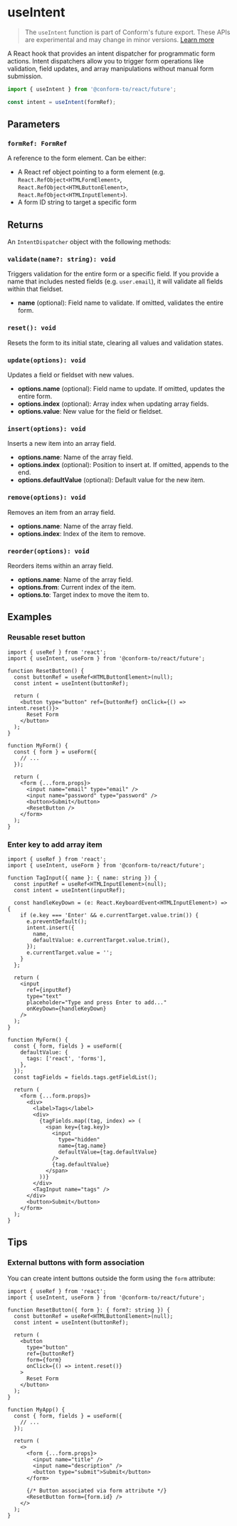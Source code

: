 # useIntent

> The `useIntent` function is part of Conform's future export. These APIs are experimental and may change in minor versions. [Learn more](https://github.com/edmundhung/conform/discussions/954)

A React hook that provides an intent dispatcher for programmatic form actions. Intent dispatchers allow you to trigger form operations like validation, field updates, and array manipulations without manual form submission.

```ts
import { useIntent } from '@conform-to/react/future';

const intent = useIntent(formRef);
```

## Parameters

### `formRef: FormRef`

A reference to the form element. Can be either:

- A React ref object pointing to a form element (e.g. `React.RefObject<HTMLFormElement>`, `React.RefObject<HTMLButtonElement>`, `React.RefObject<HTMLInputElement>`).
- A form ID string to target a specific form

## Returns

An `IntentDispatcher` object with the following methods:

### `validate(name?: string): void`

Triggers validation for the entire form or a specific field. If you provide a name that includes nested fields (e.g. `user.email`), it will validate all fields within that fieldset.

- **name** (optional): Field name to validate. If omitted, validates the entire form.

### `reset(): void`

Resets the form to its initial state, clearing all values and validation states.

### `update(options): void`

Updates a field or fieldset with new values.

- **options.name** (optional): Field name to update. If omitted, updates the entire form.
- **options.index** (optional): Array index when updating array fields.
- **options.value**: New value for the field or fieldset.

### `insert(options): void`

Inserts a new item into an array field.

- **options.name**: Name of the array field.
- **options.index** (optional): Position to insert at. If omitted, appends to the end.
- **options.defaultValue** (optional): Default value for the new item.

### `remove(options): void`

Removes an item from an array field.

- **options.name**: Name of the array field.
- **options.index**: Index of the item to remove.

### `reorder(options): void`

Reorders items within an array field.

- **options.name**: Name of the array field.
- **options.from**: Current index of the item.
- **options.to**: Target index to move the item to.

## Examples

### Reusable reset button

```tsx
import { useRef } from 'react';
import { useIntent, useForm } from '@conform-to/react/future';

function ResetButton() {
  const buttonRef = useRef<HTMLButtonElement>(null);
  const intent = useIntent(buttonRef);

  return (
    <button type="button" ref={buttonRef} onClick={() => intent.reset()}>
      Reset Form
    </button>
  );
}

function MyForm() {
  const { form } = useForm({
    // ...
  });

  return (
    <form {...form.props}>
      <input name="email" type="email" />
      <input name="password" type="password" />
      <button>Submit</button>
      <ResetButton />
    </form>
  );
}
```

### Enter key to add array item

```tsx
import { useRef } from 'react';
import { useIntent, useForm } from '@conform-to/react/future';

function TagInput({ name }: { name: string }) {
  const inputRef = useRef<HTMLInputElement>(null);
  const intent = useIntent(inputRef);

  const handleKeyDown = (e: React.KeyboardEvent<HTMLInputElement>) => {
    if (e.key === 'Enter' && e.currentTarget.value.trim()) {
      e.preventDefault();
      intent.insert({
        name,
        defaultValue: e.currentTarget.value.trim(),
      });
      e.currentTarget.value = '';
    }
  };

  return (
    <input
      ref={inputRef}
      type="text"
      placeholder="Type and press Enter to add..."
      onKeyDown={handleKeyDown}
    />
  );
}

function MyForm() {
  const { form, fields } = useForm({
    defaultValue: {
      tags: ['react', 'forms'],
    },
  });
  const tagFields = fields.tags.getFieldList();

  return (
    <form {...form.props}>
      <div>
        <label>Tags</label>
        <div>
          {tagFields.map((tag, index) => (
            <span key={tag.key}>
              <input
                type="hidden"
                name={tag.name}
                defaultValue={tag.defaultValue}
              />
              {tag.defaultValue}
            </span>
          ))}
        </div>
        <TagInput name="tags" />
      </div>
      <button>Submit</button>
    </form>
  );
}
```

## Tips

### External buttons with form association

You can create intent buttons outside the form using the `form` attribute:

```tsx
import { useRef } from 'react';
import { useIntent, useForm } from '@conform-to/react/future';

function ResetButton({ form }: { form?: string }) {
  const buttonRef = useRef<HTMLButtonElement>(null);
  const intent = useIntent(buttonRef);

  return (
    <button
      type="button"
      ref={buttonRef}
      form={form}
      onClick={() => intent.reset()}
    >
      Reset Form
    </button>
  );
}

function MyApp() {
  const { form, fields } = useForm({
    // ...
  });

  return (
    <>
      <form {...form.props}>
        <input name="title" />
        <input name="description" />
        <button type="submit">Submit</button>
      </form>

      {/* Button associated via form attribute */}
      <ResetButton form={form.id} />
    </>
  );
}
```
